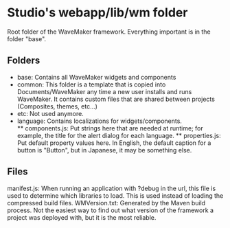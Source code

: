 Studio's webapp/lib/wm folder
=========================

Root folder of the WaveMaker framework.  Everything important is in the folder "base".

Folders
-------
* base: Contains all WaveMaker widgets and components
* common: This folder is a template that is copied into Documents/WaveMaker any time a new user installs and runs WaveMaker.  It contains custom files that are shared between projects (Composites, themes, etc...)
* etc: Not used anymore.
* language: Contains localizations for widgets/components.  
** components.js: Put strings here that are needed at runtime; for example, the title for the alert dialog for each language.
** properties.js: Put default property values here.  In English, the default caption for a button is "Button", but in Japanese, it may be something else.

Files
-----
manifest.js: When running an application with ?debug in the url, this file is used to determine which libraries to load.  This is used instead of loading the compressed build files.
WMVersion.txt: Generated by the Maven build process.  Not the easiest way to find out what version of the framework a project was deployed with, but it is the most reliable.
